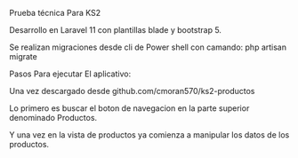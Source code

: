 Prueba técnica Para KS2

Desarrollo en Laravel 11 con plantillas blade y bootstrap 5.

Se realizan migraciones desde cli de Power shell con camando: php artisan migrate

Pasos Para ejecutar El aplicativo:

Una vez descargado desde github.com/cmoran570/ks2-productos

Lo primero es buscar el boton de navegacion en la parte superior denominado Productos.

Y una vez en la vista de productos ya comienza a manipular los datos de los productos.

